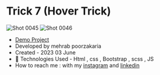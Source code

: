 # Trick 7 (Hover Trick)

![Shot 0045](https://github.com/mmehrab-pz/trick-7/assets/99506317/614c9eed-626f-4313-bea6-a025169ee8fb)
![Shot 0046](https://github.com/mmehrab-pz/trick-7/assets/99506317/1ddc704b-4606-4a5b-bc40-7c70fec57861)

- [Demo Project](https://mmehrab-pz.github.io/trick-7/)
- Developed by mehrab poorzakaria
- Created - 2023 03 June
- 🤖 Technologies Used - Html , css , Bootstrap , scss , JS
- How to reach me : with my
[instagram](https://www.instagram.com/mehrab.poorzakaria_web/) and
[linkedin](https://www.linkedin.com/in/mehrab-poorzakaria-1b2492237/)
